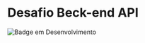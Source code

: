 # Desafio Beck-end API
![Badge em Desenvolvimento](http://img.shields.io/static/v1?label=STATUS&message=EM%20DESENVOLVIMENTO&color=GREEN&style=for-the-badge)
